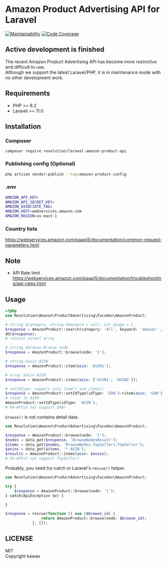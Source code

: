 # Amazon Product Advertising API for Laravel

[![Maintainability](https://qlty.sh/badges/0b83095f-5fbb-441c-906f-60a51d064f5b/maintainability.svg)](https://qlty.sh/gh/invokable/projects/laravel-amazon-product-api)
[![Code Coverage](https://qlty.sh/badges/0b83095f-5fbb-441c-906f-60a51d064f5b/test_coverage.svg)](https://qlty.sh/gh/invokable/projects/laravel-amazon-product-api)

## Active development is finished
The recent Amazon Product Advertising API has become more restrictive and difficult to use.  
Although we support the latest Laravel/PHP, it is in maintenance mode with no other development work.

## Requirements
- PHP >= 8.2
- Laravel >= 11.0

## Installation

### Composer
```
composer require revolution/laravel-amazon-product-api
```

### Publishing config (Optional)
```bash
php artisan vendor:publish --tag=amazon-product-config
```

### .env
```bash
AMAZON_API_KEY=
AMAZON_API_SECRET_KEY=
AMAZON_ASSOCIATE_TAG=
AMAZON_HOST=webservices.amazon.com
AMAZON_REGION=us-east-1
```

### Country lists
https://webservices.amazon.com/paapi5/documentation/common-request-parameters.html

## Note
- API Rate limit https://webservices.amazon.com/paapi5/documentation/troubleshooting/api-rates.html

## Usage

```php
<?php
use Revolution\Amazon\ProductAdvertising\Facades\AmazonProduct;

# string $category, string $keyword = null, int $page = 1
$response = AmazonProduct::search(category: 'All', keyword: 'amazon' , page: 1);
dd($response);
# returns normal array

# string $browse Browse node
$response = AmazonProduct::browse(node: '1');

# string $asin ASIN
$response = AmazonProduct::item(asin: 'ASIN1');

# array $asin ASIN
$response = AmazonProduct::items(asin: ['ASIN1', 'ASIN2']);

# setIdType: support only item() and items()
$response = AmazonProduct::setIdType(idType: 'EAN')->item(asin: 'EAN');
# reset to ASIN
AmazonProduct::setIdType(idType: 'ASIN');
# PA-APIv5 not support EAN?
```

`browse()` is not contains detail data.

```php
use Revolution\Amazon\ProductAdvertising\Facades\AmazonProduct;

$response = AmazonProduct::browse(node: '1');
$nodes = data_get($response, 'BrowseNodesResult');
$items = data_get($nodes, 'BrowseNodes.TopSellers.TopSeller');
$asins = data_get($items, '*.ASIN');
$results = AmazonProduct::items(asin: $asins);
# PA-APIv5 not support TopSeller?
```

Probably, you need try-catch or Laravel's `rescue()` helper.

```php
use Revolution\Amazon\ProductAdvertising\Facades\AmazonProduct;

try {
    $response = AmazonProduct::browse(node: '1');
} catch(ApiException $e) {

}

$response = rescue(function () use ($browse_id) {
                return AmazonProduct::browse(node: $browse_id);
            }, []);
```

## LICENSE
MIT  
Copyright kawax
